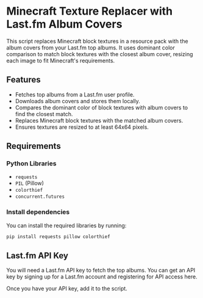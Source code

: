 # Minecraft Texture Replacer with Last.fm Album Covers

This script replaces Minecraft block textures in a resource pack with the album covers from your Last.fm top albums. It uses dominant color comparison to match block textures with the closest album cover, resizing each image to fit Minecraft's requirements.

## Features
- Fetches top albums from a Last.fm user profile.
- Downloads album covers and stores them locally.
- Compares the dominant color of block textures with album covers to find the closest match.
- Replaces Minecraft block textures with the matched album covers.
- Ensures textures are resized to at least 64x64 pixels.

## Requirements

### Python Libraries
- `requests`
- `PIL` (Pillow)
- `colorthief`
- `concurrent.futures`

### Install dependencies
You can install the required libraries by running:
```bash
pip install requests pillow colorthief
```
## Last.fm API Key

You will need a Last.fm API key to fetch the top albums. You can get an API key by signing up for a Last.fm account and registering for API access here.

Once you have your API key, add it to the script.

